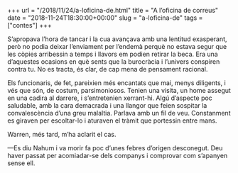 +++
url = "/2018/11/24/a-loficina-de.html"
title = "A l’oficina de correus"
date = "2018-11-24T18:30:00+00:00"
slug = "a-loficina-de"
tags = ["contes"]
+++

<p>S’apropava l’hora de tancar i la cua avançava amb una lentitud exasperant, però no podia deixar l’enviament per l’endemà perquè no estava segur que les còpies arribessin a temps i llavors em podien retirar la beca. Era una d’aquestes ocasions en què sents que la burocràcia i l’univers conspiren contra tu. No es tracta, és clar, de cap mena de pensament racional.</p>

<p>Els funcionaris, de fet, pareixien més encantats que mai, menys diligents, i vés que són, de costum, parsimoniosos. Tenien una visita, un home assegut en una cadira al darrere, i s’entretenien xerrant-hi. Algú d’aspecte poc saludable, amb la cara demacrada i una llangor que feien sospitar la convalescència d’una greu malaltia. Parlava amb un fil de veu. Constanment es giraven per escoltar-lo i aturaven el tràmit que portessin entre mans.</p>

<p>Warren, més tard, m’ha aclarit el cas.</p>

<p>—Es diu Nahum i va morir fa poc d’unes febres d’origen desconegut. Deu haver passat per acomiadar-se dels companys i comprovar com s’apanyen sense ell.</p>
